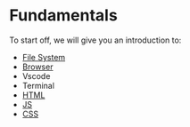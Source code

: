 # Fundamentals

To start off, we will give you an introduction to:

- [File System](program/frontend/filesystem.md)
- [Browser](program/frontend/browser.md)
- Vscode
- Terminal
- [HTML](program/frontend/html.md)
- [JS](program/frontend/js/index.md)
- [CSS](program/frontend/css.md)
